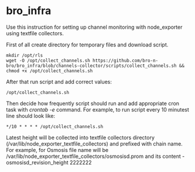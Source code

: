 # bro_infra
Use this instruction for setting up channel monitoring with node_exporter using textfile collectors.

First of all create directory for temporary files and download script.

``` 
mkdir /opt/rls
wget -O /opt/collect_channels.sh https://github.com/bro-n-bro/bro_infra/blob/channels-collector/scripts/collect_channels.sh && chmod +x /opt/collect_channels.sh
```

After that run script and add correct values:
```
/opt/collect_channels.sh
```

Then decide how frequently script should run and add appropriate cron task with *crontab -e* command. 
For example, to run script every 10 minutest line should look like: 
```
*/10 * * * * /opt/collect_channels.sh
```

Latest height will be collected into textfile collectors directory (/var/lib/node_exporter_textfile_collectors) and prefixed with chain name.
For example, for Osmosis file name will be /var/lib/node_exporter_textfile_collectors/osmosisd.prom and its content - osmosisd_revision_height 2222222

